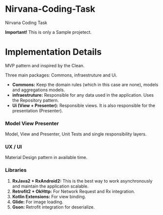 # Nirvana-Coding-Task
Nirvana Coding Task

**Important!** This is only a Sample projetect. 

# Implementation Details

MVP pattern and inspired by the Clean.

Three main packages: Commons, infraestruture and Ui.

- **Commons:** Keep the domain rules (which in this case are none), models and aggregations models.
- **infraestruture:** Responsible for any data used in the application. Uses the Repository pattern.
- **Ui (View + Presenter):** Responsible views. It is also responsible for the presentation (Presenter).


### Model View Presenter

Model, View and Presenter, Unit Tests and single responsibility layers.

### UX / UI

Material Design pattern in available time.

### Libraries

1. **RxJava2 + RxAndroid2:** This is the best way to work asynchronously and maintain the application scalable.
2. **Retrofit2 + OkHttp:** For Network Request and Rx integration.
3. **Kotlin Extensions:** For view binding.
4. **Glide:** For image loading.
5. **Gson:** Retrofit integration for deserialize.
